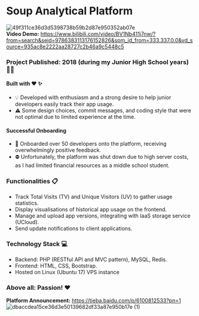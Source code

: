 # Soup Analytical Platform

![49f311ce36d3d5398738b59b2d87e950352ab07e](https://user-images.githubusercontent.com/68810460/157803104-906047f1-178b-46a5-a7d0-3dd2df4e2a8c.png)<br>
**Video Demo:** https://www.bilibili.com/video/BV1Nb411j7nw/?from=search&seid=9786383113176152826&spm_id_from=333.337.0.0&vd_source=935ac8e2222aa28727c2b46a9c5448c5
### Project Published: 2018 (during my Junior High School years) 👨‍🎓

#### Built with ❤️ ✨
- 💡 Developed with enthusiasm and a strong desire to help junior developers easily track their app usage.
- ⚠️ Some design choices, commit messages, and coding style that were not optimal due to limited experience at the time.

#### Successful Onboarding 
- 👥 Onboarded over 50 developers onto the platform, receiving overwhelmingly positive feedback.
- ⛔ Unfortunately, the platform was shut down due to high server costs, as I had limited financial resources as a middle school student.

### Functionalities 📋
- Track Total Visits (TV) and Unique Visitors (UV) to gather usage statistics.
- Display visualisations of historical app usage on the frontend.
- Manage and upload app versions, integrating with IaaS storage service (UCloud).
- Send update notifications to client applications.

### Technology Stack 💻
- Backend: PHP (RESTful API and MVC pattern), MySQL, Redis.
- Frontend: HTML, CSS, Bootstrap.
- Hosted on Linux (Ubuntu 17) VPS instance

### Above all: Passion! ❤️


**Platform Announcement:** https://tieba.baidu.com/p/6100812533?pn=1   
![dbaccdea15ce36d3e50139682df33a87e950b17e (1)](https://user-images.githubusercontent.com/68810460/157803386-3b7d0c34-e065-4cfb-af60-9780efe40b55.png)
